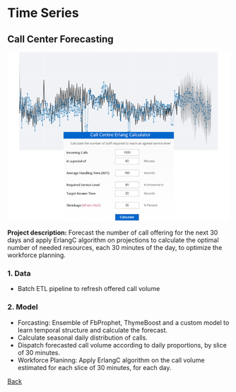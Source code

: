 # Time Series
## Call Center Forecasting
![](/images/ts_call_center.png)

**Project description:** Forecast the number of call offering for the next 30 days and apply ErlangC algorithm on projections to calculate the optimal number of needed resources, each 30 minutes of the day, to optimize the workforce planning. 

### 1. Data
* Batch ETL pipeline to refresh offered call volume

### 2. Model
* Forcasting: Ensemble of FbProphet, ThymeBoost and a custom model to learn temporal structure and calculate the forecast.
* Calculate seasonal daily distribution of calls.
* Dispatch forecasted call volume according to daily proportions, by slice of 30 minutes.
* Workforce Planinng: Apply ErlangC algorithm on the call volume estimated for each slice of 30 minutes, for each day.

[Back](https://cotedave.github.io/)
